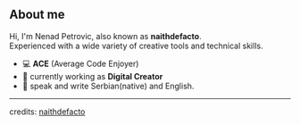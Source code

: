 <h2>About me</h2>

Hi, I'm Nenad Petrovic, also known as  **naithdefacto**.
<br>
Experienced with a wide variety of creative tools and technical skills.

- 💻 **ACE** (Average Code Enjoyer)
- 🔏 currently working as **Digital Creator**
- 📨 speak and write Serbian(native) and English.

------
credits: [naithdefacto](https://github.com/naithdefacto)
